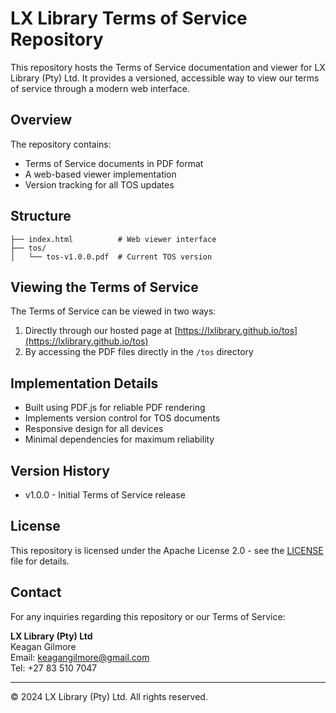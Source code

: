 # LX Library Terms of Service Repository

This repository hosts the Terms of Service documentation and viewer for LX Library (Pty) Ltd. It provides a versioned, accessible way to view our terms of service through a modern web interface.

## Overview

The repository contains:
- Terms of Service documents in PDF format
- A web-based viewer implementation
- Version tracking for all TOS updates

## Structure

```
├── index.html          # Web viewer interface
├── tos/               
│   └── tos-v1.0.0.pdf  # Current TOS version
```

## Viewing the Terms of Service

The Terms of Service can be viewed in two ways:
1. Directly through our hosted page at [https://lxlibrary.github.io/tos](https://lxlibrary.github.io/tos)
2. By accessing the PDF files directly in the `/tos` directory

## Implementation Details

- Built using PDF.js for reliable PDF rendering
- Implements version control for TOS documents
- Responsive design for all devices
- Minimal dependencies for maximum reliability

## Version History

- v1.0.0 - Initial Terms of Service release

## License

This repository is licensed under the Apache License 2.0 - see the [LICENSE](LICENSE) file for details.

## Contact

For any inquiries regarding this repository or our Terms of Service:

**LX Library (Pty) Ltd**  
Keagan Gilmore  
Email: keagangilmore@gmail.com  
Tel: +27 83 510 7047

---
© 2024 LX Library (Pty) Ltd. All rights reserved.